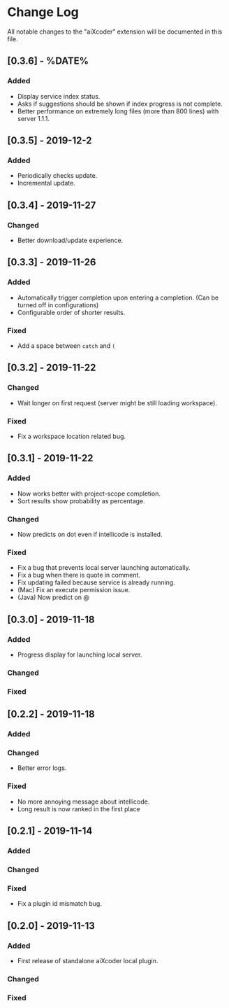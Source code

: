 # Change Log
All notable changes to the "aiXcoder" extension will be documented in this file.

## [0.3.6] - %DATE%

### Added
- Display service index status.
- Asks if suggestions should be shown if index progress is not complete.
- Better performance on extremely long files (more than 800 lines) with server 1.1.1.

## [0.3.5] - 2019-12-2

### Added
- Periodically checks update.
- Incremental update.

## [0.3.4] - 2019-11-27

### Changed
- Better download/update experience.

## [0.3.3] - 2019-11-26

### Added
- Automatically trigger completion upon entering a completion. (Can be turned off in configurations)
- Configurable order of shorter results.

### Fixed
- Add a space between `catch` and `(`

## [0.3.2] - 2019-11-22

### Changed
- Wait longer on first request (server might be still loading workspace).

### Fixed
- Fix a workspace location related bug.

## [0.3.1] - 2019-11-22

### Added
- Now works better with project-scope completion.
- Sort results show probability as percentage.

### Changed
- Now predicts on dot even if intellicode is installed.

### Fixed
- Fix a bug that prevents local server launching automatically.
- Fix a bug when there is quote in comment.
- Fix updating failed because service is already running.
- (Mac) Fix an execute permission issue.
- (Java) Now predict on @

## [0.3.0] - 2019-11-18

### Added
- Progress display for launching local server.

### Changed

### Fixed

## [0.2.2] - 2019-11-18

### Added

### Changed
- Better error logs.

### Fixed
- No more annoying message about intellicode.
- Long result is now ranked in the first place

## [0.2.1] - 2019-11-14

### Added

### Changed

### Fixed
- Fix a plugin id mismatch bug.

## [0.2.0] - 2019-11-13

### Added
- First release of standalone aiXcoder local plugin.

### Changed

### Fixed

